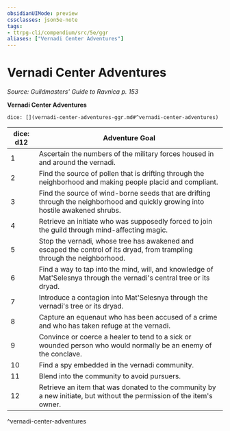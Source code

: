 ```yaml
---
obsidianUIMode: preview
cssclasses: json5e-note
tags:
- ttrpg-cli/compendium/src/5e/ggr
aliases: ["Vernadi Center Adventures"]
---
```

# Vernadi Center Adventures
*Source: Guildmasters' Guide to Ravnica p. 153* 

**Vernadi Center Adventures**

`dice: [](vernadi-center-adventures-ggr.md#^vernadi-center-adventures)`

| dice: d12 | Adventure Goal |
|-----------|----------------|
| 1 | Ascertain the numbers of the military forces housed in and around the vernadi. |
| 2 | Find the source of pollen that is drifting through the neighborhood and making people placid and compliant. |
| 3 | Find the source of wind-borne seeds that are drifting through the neighborhood and quickly growing into hostile awakened shrubs. |
| 4 | Retrieve an initiate who was supposedly forced to join the guild through mind-affecting magic. |
| 5 | Stop the vernadi, whose tree has awakened and escaped the control of its dryad, from trampling through the neighborhood. |
| 6 | Find a way to tap into the mind, will, and knowledge of Mat'Selesnya through the vernadi's central tree or its dryad. |
| 7 | Introduce a contagion into Mat'Selesnya through the vernadi's tree or its dryad. |
| 8 | Capture an equenaut who has been accused of a crime and who has taken refuge at the vernadi. |
| 9 | Convince or coerce a healer to tend to a sick or wounded person who would normally be an enemy of the conclave. |
| 10 | Find a spy embedded in the vernadi community. |
| 11 | Blend into the community to avoid pursuers. |
| 12 | Retrieve an item that was donated to the community by a new initiate, but without the permission of the item's owner. |
^vernadi-center-adventures